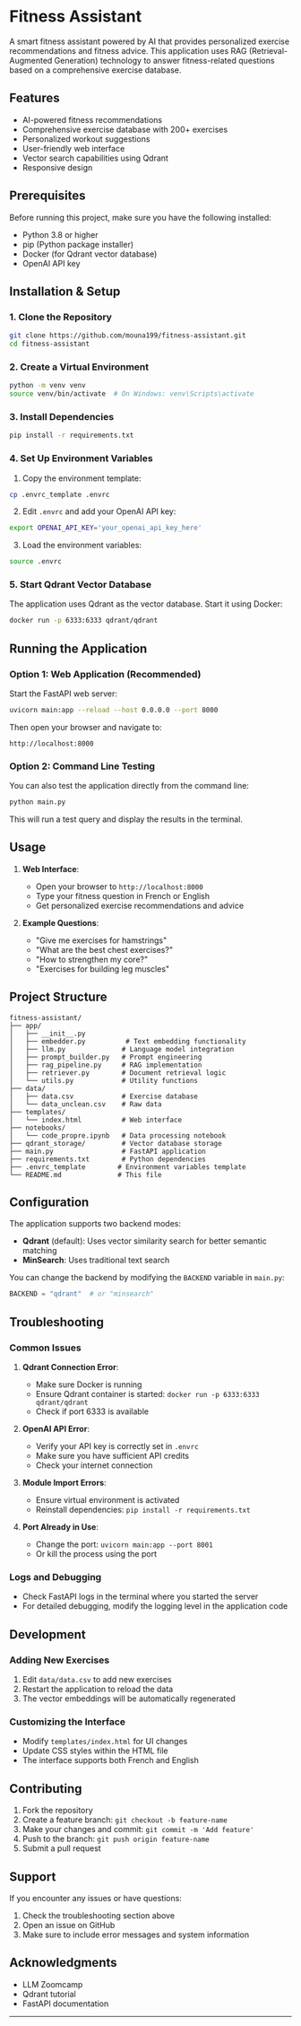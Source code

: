 # Fitness Assistant 
A smart fitness assistant powered by AI that provides personalized exercise recommendations and fitness advice. This application uses RAG (Retrieval-Augmented Generation) technology to answer fitness-related questions based on a comprehensive exercise database.

## Features

- AI-powered fitness recommendations
- Comprehensive exercise database with 200+ exercises
- Personalized workout suggestions
- User-friendly web interface
- Vector search capabilities using Qdrant
- Responsive design

## Prerequisites

Before running this project, make sure you have the following installed:

- Python 3.8 or higher
- pip (Python package installer)
- Docker (for Qdrant vector database)
- OpenAI API key

## Installation & Setup

### 1. Clone the Repository

```bash
git clone https://github.com/mouna199/fitness-assistant.git
cd fitness-assistant
```

### 2. Create a Virtual Environment

```bash
python -m venv venv
source venv/bin/activate  # On Windows: venv\Scripts\activate
```

### 3. Install Dependencies

```bash
pip install -r requirements.txt
```

### 4. Set Up Environment Variables

1. Copy the environment template:
```bash
cp .envrc_template .envrc
```

2. Edit `.envrc` and add your OpenAI API key:
```bash
export OPENAI_API_KEY='your_openai_api_key_here'
```

3. Load the environment variables:
```bash
source .envrc
```

### 5. Start Qdrant Vector Database

The application uses Qdrant as the vector database. Start it using Docker:

```bash
docker run -p 6333:6333 qdrant/qdrant
```

## Running the Application

### Option 1: Web Application (Recommended)

Start the FastAPI web server:

```bash
uvicorn main:app --reload --host 0.0.0.0 --port 8000
```

Then open your browser and navigate to:
```
http://localhost:8000
```

### Option 2: Command Line Testing

You can also test the application directly from the command line:

```bash
python main.py
```

This will run a test query and display the results in the terminal.

## Usage

1. **Web Interface**: 
   - Open your browser to `http://localhost:8000`
   - Type your fitness question in French or English
   - Get personalized exercise recommendations and advice

2. **Example Questions**:
   - "Give me exercises for hamstrings"
   - "What are the best chest exercises?"
   - "How to strengthen my core?"
   - "Exercises for building leg muscles"

## Project Structure

```
fitness-assistant/
├── app/
│   ├── __init__.py
│   ├── embedder.py          # Text embedding functionality
│   ├── llm.py              # Language model integration
│   ├── prompt_builder.py   # Prompt engineering
│   ├── rag_pipeline.py     # RAG implementation
│   ├── retriever.py        # Document retrieval logic
│   └── utils.py            # Utility functions
├── data/
│   ├── data.csv            # Exercise database
│   └── data_unclean.csv    # Raw data
├── templates/
│   └── index.html          # Web interface
├── notebooks/
│   └── code_propre.ipynb   # Data processing notebook
├── qdrant_storage/         # Vector database storage
├── main.py                 # FastAPI application
├── requirements.txt        # Python dependencies
├── .envrc_template        # Environment variables template
└── README.md              # This file
```

## Configuration

The application supports two backend modes:

- **Qdrant** (default): Uses vector similarity search for better semantic matching
- **MinSearch**: Uses traditional text search

You can change the backend by modifying the `BACKEND` variable in `main.py`:

```python
BACKEND = "qdrant"  # or "minsearch"
```

## Troubleshooting

### Common Issues

1. **Qdrant Connection Error**:
   - Make sure Docker is running
   - Ensure Qdrant container is started: `docker run -p 6333:6333 qdrant/qdrant`
   - Check if port 6333 is available

2. **OpenAI API Error**:
   - Verify your API key is correctly set in `.envrc`
   - Make sure you have sufficient API credits
   - Check your internet connection

3. **Module Import Errors**:
   - Ensure virtual environment is activated
   - Reinstall dependencies: `pip install -r requirements.txt`

4. **Port Already in Use**:
   - Change the port: `uvicorn main:app --port 8001`
   - Or kill the process using the port

### Logs and Debugging

- Check FastAPI logs in the terminal where you started the server
- For detailed debugging, modify the logging level in the application code

## Development

### Adding New Exercises

1. Edit `data/data.csv` to add new exercises
2. Restart the application to reload the data
3. The vector embeddings will be automatically regenerated

### Customizing the Interface

- Modify `templates/index.html` for UI changes
- Update CSS styles within the HTML file
- The interface supports both French and English

## Contributing

1. Fork the repository
2. Create a feature branch: `git checkout -b feature-name`
3. Make your changes and commit: `git commit -m 'Add feature'`
4. Push to the branch: `git push origin feature-name`
5. Submit a pull request


## Support

If you encounter any issues or have questions:

1. Check the troubleshooting section above
2. Open an issue on GitHub
3. Make sure to include error messages and system information

## Acknowledgments

- LLM Zoomcamp
- Qdrant tutorial
- FastAPI documentation

---
